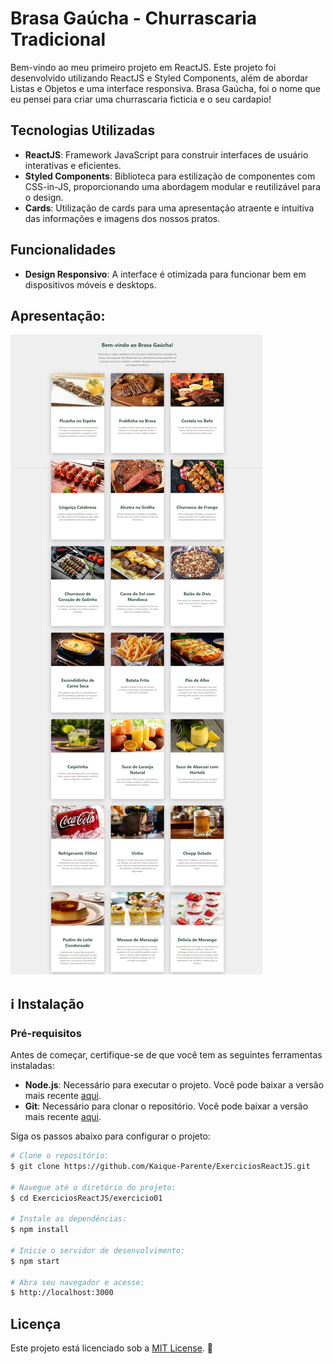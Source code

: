 # Brasa Gaúcha - Churrascaria Tradicional

Bem-vindo ao meu primeiro projeto em ReactJS. Este projeto foi desenvolvido utilizando ReactJS e Styled Components, além de abordar Listas e Objetos e uma interface responsiva. Brasa Gaúcha, foi o nome que eu pensei para criar uma churrascaria ficticia e o seu cardapio!

## Tecnologias Utilizadas

- **ReactJS**: Framework JavaScript para construir interfaces de usuário interativas e eficientes.
- **Styled Components**: Biblioteca para estilização de componentes com CSS-in-JS, proporcionando uma abordagem modular e reutilizável para o design.
- **Cards**: Utilização de cards para uma apresentação atraente e intuitiva das informações e imagens dos nossos pratos.

## Funcionalidades

- **Design Responsivo**: A interface é otimizada para funcionar bem em dispositivos móveis e desktops.

## Apresentação:

<img src="./src/assets/images/ProjetoReadme.jpg">

## :information_source: Instalação

### Pré-requisitos

Antes de começar, certifique-se de que você tem as seguintes ferramentas instaladas:

- **Node.js**: Necessário para executar o projeto. Você pode baixar a versão mais recente [aqui](https://nodejs.org/).
- **Git**: Necessário para clonar o repositório. Você pode baixar a versão mais recente [aqui](https://git-scm.com/).

Siga os passos abaixo para configurar o projeto:

```bash
# Clone o repositório:
$ git clone https://github.com/Kaique-Parente/ExerciciosReactJS.git

# Navegue até o diretório do projeto:
$ cd ExerciciosReactJS/exercicio01

# Instale as dependências:
$ npm install

# Inicie o servidor de desenvolvimento:
$ npm start

# Abra seu navegador e acesse:
$ http://localhost:3000
```

## Licença

Este projeto está licenciado sob a [MIT License](https://github.com/Kaique-Parente/ExerciciosReactJS/blob/main/LICENSE). 📜
